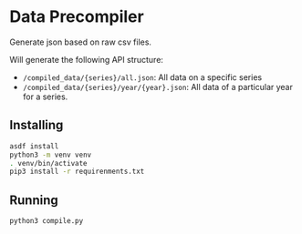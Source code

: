 # Data Precompiler

Generate json based on raw csv files.

Will generate the following API structure:

- `/compiled_data/{series}/all.json`: All data on a specific series
- `/compiled_data/{series}/year/{year}.json`: All data of a particular year for a series.

## Installing

```bash
asdf install
python3 -m venv venv
. venv/bin/activate
pip3 install -r requirenments.txt
```

## Running

```bash
python3 compile.py
```
